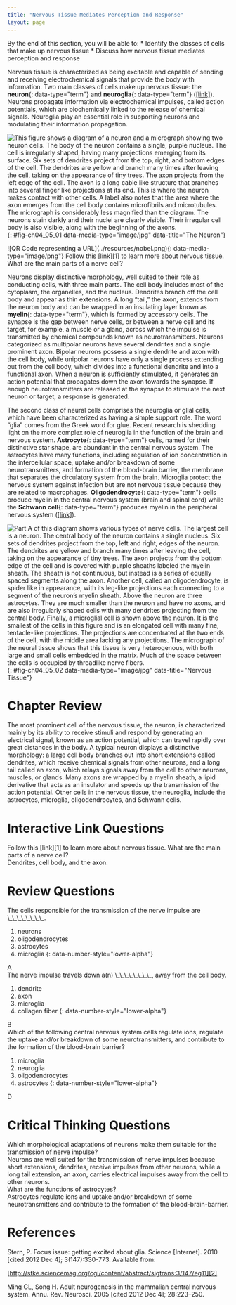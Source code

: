```yaml
---
title: "Nervous Tissue Mediates Perception and Response"
layout: page
---
```



<div data-type="abstract" markdown="1">
By the end of this section, you will be able to:
* Identify the classes of cells that make up nervous tissue
* Discuss how nervous tissue mediates perception and response

</div>

Nervous tissue is characterized as being excitable and capable of sending and receiving electrochemical signals that provide the body with information. Two main classes of cells make up nervous tissue: the **neuron**{: data-type="term"} and **neuroglia**{: data-type="term"} ([\[link\]](#fig-ch04_05_01)). Neurons propagate information via electrochemical impulses, called action potentials, which are biochemically linked to the release of chemical signals. Neuroglia play an essential role in supporting neurons and modulating their information propagation.

 ![This figure shows a diagram of a neuron and a micrograph showing two neuron cells. The body of the neuron contains a single, purple nucleus. The cell is irregularly shaped, having many projections emerging from its surface. Six sets of dendrites project from the top, right, and bottom edges of the cell. The dendrites are yellow and branch many times after leaving the cell, taking on the appearance of tiny trees. The axon projects from the left edge of the cell. The axon is a long cable like structure that branches into several finger like projections at its end. This is where the neuron makes contact with other cells. A label also notes that the area where the axon emerges from the cell body contains microfibrils and microtubules. The micrograph is considerably less magnified than the diagram. The neurons stain darkly and their nuclei are clearly visible. Their irregular cell body is also visible, along with the beginning of the axons.](../resources/415_Neuron.jpg " The cell body of a neuron, also called the soma, contains the nucleus and mitochondria. The dendrites transfer the nerve impulse to the soma. The axon carries the action potential away to another excitable cell.  LM &#xD7; 1600. (Micrograph provided by the Regents of University of Michigan Medical School &#xA9; 2012)"){: #fig-ch04_05_01 data-media-type="image/jpg" data-title="The Neuron"}

<div data-type="note" class="anatomy interactive" data-label="" markdown="1">
<span data-type="media" data-alt="QR Code representing a URL"> ![QR Code representing a URL](../resources/nobel.png){: data-media-type="image/png"} </span>
Follow this [link][1] to learn more about nervous tissue. What are the main parts of a nerve cell?

</div>

Neurons display distinctive morphology, well suited to their role as conducting cells, with three main parts. The cell body includes most of the cytoplasm, the organelles, and the nucleus. Dendrites branch off the cell body and appear as thin extensions. A long “tail,” the axon, extends from the neuron body and can be wrapped in an insulating layer known as **myelin**{: data-type="term"}, which is formed by accessory cells. The synapse is the gap between nerve cells, or between a nerve cell and its target, for example, a muscle or a gland, across which the impulse is transmitted by chemical compounds known as neurotransmitters. Neurons categorized as multipolar neurons have several dendrites and a single prominent axon. Bipolar neurons possess a single dendrite and axon with the cell body, while unipolar neurons have only a single process extending out from the cell body, which divides into a functional dendrite and into a functional axon. When a neuron is sufficiently stimulated, it generates an action potential that propagates down the axon towards the synapse. If enough neurotransmitters are released at the synapse to stimulate the next neuron or target, a response is generated.

The second class of neural cells comprises the neuroglia or glial cells, which have been characterized as having a simple support role. The word “glia” comes from the Greek word for glue. Recent research is shedding light on the more complex role of neuroglia in the function of the brain and nervous system. **Astrocyte**{: data-type="term"} cells, named for their distinctive star shape, are abundant in the central nervous system. The astrocytes have many functions, including regulation of ion concentration in the intercellular space, uptake and/or breakdown of some neurotransmitters, and formation of the blood-brain barrier, the membrane that separates the circulatory system from the brain. Microglia protect the nervous system against infection but are not nervous tissue because they are related to macrophages. **Oligodendrocyte**{: data-type="term"} cells produce myelin in the central nervous system (brain and spinal cord) while the **Schwann cell**{: data-type="term"} produces myelin in the peripheral nervous system ([\[link\]](#fig-ch04_05_02)).

![Part A of this diagram shows various types of nerve cells. The largest cell is a neuron. The central body of the neuron contains a single nucleus. Six sets of dendrites project from the top, left and right, edges of the neuron. The dendrites are yellow and branch many times after leaving the cell, taking on the appearance of tiny trees. The axon projects from the bottom edge of the cell and is covered with purple sheaths labeled the myelin sheath. The sheath is not continuous, but instead is a series of equally spaced segments along the axon. Another cell, called an oligodendrocyte, is spider like in appearance, with its leg-like projections each connecting to a segment of the neuron&#x2019;s myelin sheath. Above the neuron are three astrocytes. They are much smaller than the neuron and have no axons, and are also irregularly shaped cells with many dendrites projecting from the central body. Finally, a microglial cell is shown above the neuron. It is the smallest of the cells in this figure and is an elongated cell with many fine, tentacle-like projections. The projections are concentrated at the two ends of the cell, with the middle area lacking any projections. The micrograph of the neural tissue shows that this tissue is very heterogenous, with both large and small cells embedded in the matrix. Much of the space between the cells is occupied by threadlike nerve fibers.](../resources/416_Nervous_Tissue-new.jpg "Nervous tissue is made up of neurons and neuroglia. The cells of nervous tissue are specialized to transmit and receive impulses.  LM &#xD7; 872. (Micrograph provided by the Regents of University of Michigan Medical School &#xA9; 2012)"){: #fig-ch04_05_02 data-media-type="image/jpg" data-title="Nervous Tissue"}

# Chapter Review

The most prominent cell of the nervous tissue, the neuron, is characterized mainly by its ability to receive stimuli and respond by generating an electrical signal, known as an action potential, which can travel rapidly over great distances in the body. A typical neuron displays a distinctive morphology: a large cell body branches out into short extensions called dendrites, which receive chemical signals from other neurons, and a long tail called an axon, which relays signals away from the cell to other neurons, muscles, or glands. Many axons are wrapped by a myelin sheath, a lipid derivative that acts as an insulator and speeds up the transmission of the action potential. Other cells in the nervous tissue, the neuroglia, include the astrocytes, microglia, oligodendrocytes, and Schwann cells.

# Interactive Link Questions

<div data-type="exercise">
<div data-type="problem" markdown="1">
Follow this [link][1] to learn more about nervous tissue. What are the main parts of a nerve cell?

</div>
<div data-type="solution" markdown="1">
Dendrites, cell body, and the axon.

</div>
</div>

# Review Questions

<div data-type="exercise">
<div data-type="problem" markdown="1">
The cells responsible for the transmission of the nerve impulse are \_\_\_\_\_\_\_\_.

1.  neurons
2.  oligodendrocytes
3.  astrocytes
4.  microglia
{: data-number-style="lower-alpha"}

</div>
<div data-type="solution" markdown="1">
A

</div>
</div>

<div data-type="exercise">
<div data-type="problem" markdown="1">
The nerve impulse travels down a(n) \_\_\_\_\_\_\_\_, away from the cell body.

1.  dendrite
2.  axon
3.  microglia
4.  collagen fiber
{: data-number-style="lower-alpha"}

</div>
<div data-type="solution" markdown="1">
B

</div>
</div>

<div data-type="exercise">
<div data-type="problem" markdown="1">
Which of the following central nervous system cells regulate ions, regulate the uptake and/or breakdown of some neurotransmitters, and contribute to the formation of the blood-brain barrier?

1.  microglia
2.  neuroglia
3.  oligodendrocytes
4.  astrocytes
{: data-number-style="lower-alpha"}

</div>
<div data-type="solution" markdown="1">
D

</div>
</div>

# Critical Thinking Questions

<div data-type="exercise">
<div data-type="problem" markdown="1">
Which morphological adaptations of neurons make them suitable for the transmission of nerve impulse?

</div>
<div data-type="solution" markdown="1">
Neurons are well suited for the transmission of nerve impulses because short extensions, dendrites, receive impulses from other neurons, while a long tail extension, an axon, carries electrical impulses away from the cell to other neurons.

</div>
</div>

<div data-type="exercise">
<div data-type="problem" markdown="1">
What are the functions of astrocytes?

</div>
<div data-type="solution" markdown="1">
Astrocytes regulate ions and uptake and/or breakdown of some neurotransmitters and contribute to the formation of the blood-brain-barrier.

</div>
</div>

# References

Stern, P. Focus issue: getting excited about glia. Science \[Internet\]. 2010 \[cited 2012 Dec 4\]; 3(147):330-773. Available from:

[http://stke.sciencemag.org/cgi/content/abstract/sigtrans;3/147/eg11][2]

Ming GL, Song H. Adult neurogenesis in the mammalian central nervous system. Annu. Rev. Neurosci. 2005 \[cited 2012 Dec 4\]; 28:223–250.



[1]: http://openstaxcollege.org/l/nobel
[2]: http://stke.sciencemag.org/cgi/content/abstract/sigtrans;3/147/eg11
